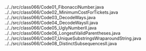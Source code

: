 ../../src/class066/Code01_FibonacciNumber.java
../../src/class066/Code02_MinimumCostForTickets.java
../../src/class066/Code03_DecodeWays.java
../../src/class066/Code04_DecodeWaysII.java
../../src/class066/Code05_UglyNumberII.java
../../src/class066/Code06_LongestValidParentheses.java
../../src/class066/Code07_UniqueSubstringsWraparoundString.java
../../src/class066/Code08_DistinctSubsequencesII.java

